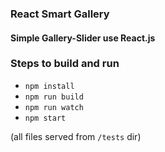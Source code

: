 ### React Smart Gallery

#### Simple Gallery-Slider use React.js

### Steps to build and run
- `npm install`
- `npm run build`
- `npm run watch`
- `npm start`

(all files served from `/tests` dir)
